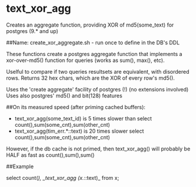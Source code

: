 # text_xor_agg

Creates an aggregate function, providing XOR of md5(some_text) for postgres (9.* and up)

##Name: create_xor_aggregate.sh - run once to define in the DB's DDL

These functions create a postgres aggregate function
that implements a xor-over-md5() function for queries (works as sum(), max(), etc).

Uselful to compare if two queries resultsets are equivalent, with disordered rows.
Returns 32 hex chars, which are the XOR of every row's md5().

Uses the 'create aggregate' facility of postgres (!) (no extensions involved)
Uses also postgres' md5() and bit(128) features

##On its measured speed (after priming cached buffers):
  -   text_xor_agg(some_text_id)    is  5 times slower than select count(),sum(some_cnt),sum(other_cnt)
  -   text_xor_agg(tim_err.*::text) is 20 times slower select count(),sum(some_cnt),sum(other_cnt)

However, if the db cache is not primed, then text_xor_agg() will probably be HALF as fast as count(),sum(),sum()

##Example
 
select count(*), _text_xor_agg (x.*::text)_  from x;

